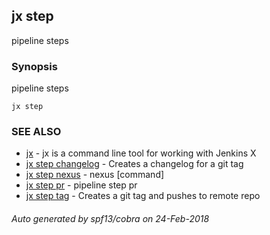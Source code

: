 ## jx step

pipeline steps

### Synopsis


pipeline steps

```
jx step
```

### SEE ALSO
* [jx](jx.md)	 - jx is a command line tool for working with Jenkins X
* [jx step changelog](jx_step_changelog.md)	 - Creates a changelog for a git tag
* [jx step nexus](jx_step_nexus.md)	 - nexus [command]
* [jx step pr](jx_step_pr.md)	 - pipeline step pr
* [jx step tag](jx_step_tag.md)	 - Creates a git tag and pushes to remote repo

###### Auto generated by spf13/cobra on 24-Feb-2018
